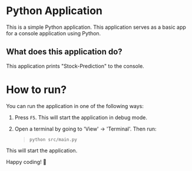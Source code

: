 Python Application
======================
This is a simple Python application. This application serves as a basic app for a console application using Python.

What does this application do?
-------------------------------
This application prints "Stock-Prediction" to the console.

# How to run?
You can run the application in one of the following ways:

1. Press `F5`. This will start the application in debug mode.

2. Open a terminal by going to 'View' -> 'Terminal'. Then run:
    > `python src/main.py`

This will start the application.

Happy coding! 🙂